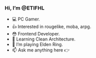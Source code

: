 ### Hi, I’m @ETIFHL

- 💻 PC Gamer. 
- 👍 Interested in rougelike, moba, arpg.
- 😳 Frontend Developer.
- 🌱 Learning Clean Architecture.
- 💞️ I’m playing Elden Ring.
- 📫 Ask me anything here 👉

<!---
ETIFHL/ETIFHL is a ✨ special ✨ repository because its `README.md` (this file) appears on your GitHub profile.
You can click the Preview link to take a look at your changes.
--->
